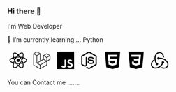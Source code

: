### Hi there 👋
<p>I'm Web Developer</p>
🌱 I’m currently learning ... Python


<p>
  <img src="./icons/react.svg" width="40" height="40" style="margin:5px;" alt="react" />
  <img src="./icons/laravel.svg" width="40" height="40" style="margin:5px;" alt="laravel" />
  <img src="./icons/javascript.svg" width="40" height="40" style="margin:5px;" alt="javascript" />
  <img src="./icons/nodedotjs.svg" width="40" height="40" style="margin:5px;" alt="nodedotjs" />
  <img src="./icons/html5.svg" width="40" height="40" style="margin:5px;" alt="html5" />
  <img src="./icons/css3.svg" width="40" height="40" style="margin:5px;" alt="css3" />
  <img src="./icons/redux.svg" width="40" height="40" style="margin:5px;" alt="redux" />
</p>

<p>You can Contact me .......</p>
<p>
<a href="www.linkedin.com/in/zin-moe-75b340258" target="blank"><img align="center" src="https://github.com/mishmanners/MishManners/icons/linkedin.svg" title = "LinkedIn" alt="" height="30" /></a>
</p>


<!--
**Zinmoeag/Zinmoeag** is a ✨ _special_ ✨ repository because its `README.md` (this file) appears on your GitHub profile.

Here are some ideas to get you started:

- 🔭 I’m currently working on ...
- 🌱 I’m currently learning ...
- 👯 I’m looking to collaborate on ...
- 🤔 I’m looking for help with ...
- 💬 Ask me about ...
- 📫 How to reach me: ...
- 😄 Pronouns: ...
- ⚡ Fun fact: ...
-->
